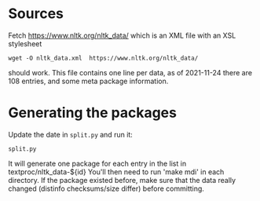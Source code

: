 # Sources

Fetch https://www.nltk.org/nltk_data/ which is an XML file with an XSL
stylesheet

    wget -O nltk_data.xml  https://www.nltk.org/nltk_data/

should work.
This file contains one line per data, as of 2021-11-24 there are 108 entries,
and some meta package information.

# Generating the packages

Update the date in `split.py` and run it:

	split.py
	
It will generate one package for each entry in the list in textproc/nltk_data-${id}
You'll then need to run 'make mdi' in each directory. If the package existed
before, make sure that the data really changed (distinfo checksums/size differ)
before committing.

